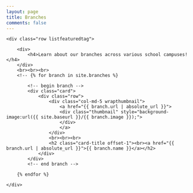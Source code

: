 ```yaml
---
layout: page
title: Branches
comments: false
---
```


<!-- Featured
================================================== -->
<section class="featured-posts">
    
    <div class="row listfeaturedtag">

        <div>
            <h4>Learn about our branches across various school campuses!</h4>
        </div>
        <br><br><br>
        <!-- {% for branch in site.branches %}
                
            <!-- begin branch -->
            <div class="card">
                <div class="row">
                    <div class="col-md-5 wrapthumbnail">
                        <a href="{{ branch.url | absolute_url }}">
                        <div class="thumbnail" style="background-image:url({{ site.baseurl }}/{{ branch.image }});">
                        </div>
                        </a>
                    </div>
                    <br><br><br>
                    <h2 class="card-title offset-1"><br><a href="{{ branch.url | absolute_url }}">{{ branch.name }}</a></h2>
                </div>
            </div>
            <!-- end branch -->

        {% endfor %}

    </div>

</section>

